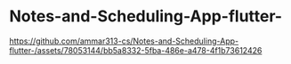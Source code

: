 # Notes-and-Scheduling-App-flutter-

https://github.com/ammar313-cs/Notes-and-Scheduling-App-flutter-/assets/78053144/bb5a8332-5fba-486e-a478-4f1b73612426

